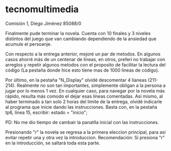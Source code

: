 # tecnomultimedia
Comisión 1, Diego Jiménez 85088/0

Finalmente pude terminar la novela. Cuenta con 10 finales y 3 niveles distintos del juego que van cambiando dependiendo de la ansiedad que acumule el persoanje.


Con respecto a la entrega anterior, mejoré un par de metodos. En algunos casos ahorré más de un centenar de líneas, en otros, preferí no trabajar con arreglos y repetir algunos metodos con el proposito de facilitar la lectura del código (La pestaña donde hice esto tiene mas de 1000 lineas de código).

Por último, en la pestaña "N_Display" olvidé descomentar 4 líaneas (211-214). Realmente no son tan importantes, simplemente obligan a la persona a jugar por lo menos 1 vez. En cualquier caso, para navegar por la novela más rápido, resulta más comodo el dejar esas líneas comentadas. Así mismo, al haber terminado a tan solo 2 horas del limite de la entrega, olvidé indicarle al programa que inicie dando las instrucciones. Basta con, en la pestaña tp6, línea 15, escribir: estado = "inicio";

PD: No me dio tiempo de cambair la panatlla inicial con las instrucciones.

Presionando "r" la novela se regresa a la primera eleccion principal, para así evitar repetir una y otra vez la introduccion. 
Recomendación: Si presiona "r" en la introducción, se saltará toda esta parte.
